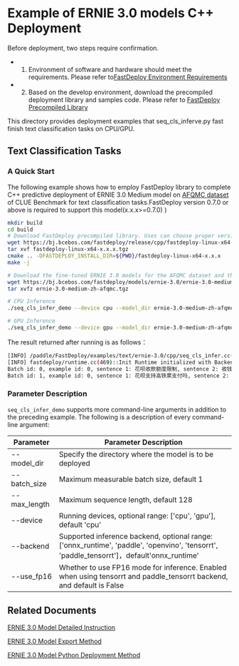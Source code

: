 # Example of ERNIE 3.0 models C++ Deployment

Before deployment, two steps require confirmation.

- 1. Environment of software and hardware should meet the requirements. Please refer to[FastDeploy Environment Requirements](../../../../docs/cn/build_and_install/download_prebuilt_libraries.md)
- 2. Based on the develop environment, download the precompiled deployment library and samples code. Please refer to [FastDeploy Precompiled Library](../../../../docs/cn/build_and_install/download_prebuilt_libraries.md)

This directory provides deployment examples that seq_cls_inferve.py fast finish text classification tasks on CPU/GPU.


##  Text Classification Tasks

### A Quick Start

The following example shows how to employ FastDeploy library to complete C++ predictive deployment of ERNIE 3.0 Medium model on [AFQMC dataset](https://bj.bcebos.com/paddlenlp/datasets/afqmc_public.zip) of CLUE Benchmark for text classification tasks.FastDeploy version 0.7.0 or above is required to support this model(x.x.x>=0.7.0) )


```bash
mkdir build
cd build
# Download FastDeploy precompiled library. Uses can choose proper version in the `FastDeploy Precompiled Library`mentioned above.
wget https://bj.bcebos.com/fastdeploy/release/cpp/fastdeploy-linux-x64-x.x.x.tgz
tar xvf fastdeploy-linux-x64-x.x.x.tgz
cmake .. -DFASTDEPLOY_INSTALL_DIR=${PWD}/fastdeploy-linux-x64-x.x.x
make -j

# Download the fine-tuned ERNIE 3.0 models for the AFQMC dataset and the word lists.
wget https://bj.bcebos.com/fastdeploy/models/ernie-3.0/ernie-3.0-medium-zh-afqmc.tgz
tar xvfz ernie-3.0-medium-zh-afqmc.tgz

# CPU Inference
./seq_cls_infer_demo --device cpu --model_dir ernie-3.0-medium-zh-afqmc

# GPU Inference
./seq_cls_infer_demo --device gpu --model_dir ernie-3.0-medium-zh-afqmc

```
The result returned after running is as follows：
```bash
[INFO] /paddle/FastDeploy/examples/text/ernie-3.0/cpp/seq_cls_infer.cc(93)::CreateRuntimeOption	model_path = ernie-3.0-medium-zh-afqmc/infer.pdmodel, param_path = ernie-3.0-medium-zh-afqmc/infer.pdiparams
[INFO] fastdeploy/runtime.cc(469)::Init	Runtime initialized with Backend::ORT in Device::CPU.
Batch id: 0, example id: 0, sentence 1: 花呗收款额度限制, sentence 2: 收钱码，对花呗支付的金额有限制吗, label: 1, confidence:  0.581852
Batch id: 1, example id: 0, sentence 1: 花呗支持高铁票支付吗, sentence 2: 为什么友付宝不支持花呗付款, label: 0, confidence:  0.997921
```



### Parameter Description

`seq_cls_infer_demo` supports more command-line arguments in addition to the preceding example. The following is a description of every command-line argument:

| Parameter | Parameter Description |
|----------|--------------|
|--model_dir | Specify the directory where the model is to be deployed |
|--batch_size |Maximum measurable batch size, default 1|
|--max_length |Maximum sequence length, default 128|
|--device | Running devices, optional range: ['cpu', 'gpu'], default 'cpu' |
|--backend | Supported inference backend, optional range: ['onnx_runtime', 'paddle', 'openvino', 'tensorrt', 'paddle_tensorrt']，default'onnx_runtime' |
|--use_fp16 | Whether to use FP16 mode for inference. Enabled when using tensorrt and paddle_tensorrt backend, and default is False |

## Related Documents

[ERNIE 3.0 Model Detailed Instruction](https://github.com/PaddlePaddle/PaddleNLP/tree/release/2.4/model_zoo/ernie-3.0)

[ERNIE 3.0 Model Export Method](https://github.com/PaddlePaddle/PaddleNLP/tree/release/2.4/model_zoo/ernie-3.0)

[ERNIE 3.0 Model Python Deployment Method](../python/README.md)
